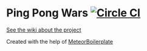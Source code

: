 # Ping Pong Wars [![Circle CI](https://circleci.com/gh/dexterneo/ping_pong_wars/tree/master.svg?style=svg)](https://circleci.com/gh/dexterneo/ping_pong_wars/tree/master)

[See the wiki about the project](https://github.com/dexterneo/ping_pong_wars/wiki)

Created with the help of [MeteorBoilerplate](https://github.com/dexterneo/meteorBoilerplate)
